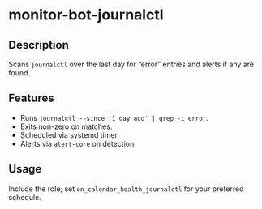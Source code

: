# monitor-bot-journalctl

## Description
Scans `journalctl` over the last day for “error” entries and alerts if any are found.

## Features
- Runs `journalctl --since '1 day ago' | grep -i error`.
- Exits non-zero on matches.
- Scheduled via systemd timer.
- Alerts via `alert-core` on detection.

## Usage
Include the role; set `on_calendar_health_journalctl` for your preferred schedule.
